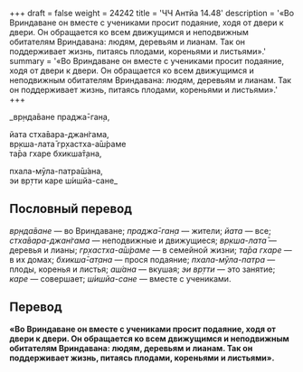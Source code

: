 +++
draft = false
weight = 24242
title = 'ЧЧ Антйа 14.48'
description = '«Во Вриндаване он вместе с учениками просит подаяние, ходя от двери к двери. Он обращается ко всем движущимся и неподвижным обитателям Вриндавана: людям, деревьям и лианам. Так он поддерживает жизнь, питаясь плодами, кореньями и листьями».'
summary = '«Во Вриндаване он вместе с учениками просит подаяние, ходя от двери к двери. Он обращается ко всем движущимся и неподвижным обитателям Вриндавана: людям, деревьям и лианам. Так он поддерживает жизнь, питаясь плодами, кореньями и листьями».'
+++

_вр̣нда̄ване праджа̄-ган̣а,  
  
йата стха̄вара-джан̇гама,  
вр̣кша-лата̄ гр̣хастха-а̄ш́раме  
та̄ра гхаре бхикша̄т̣ана,  
  
пхала-мӯла-патра̄ш́ана,  
эи вр̣тти каре ш́ишйа-сане_

## Пословный перевод

_вр̣нда̄ване_ — во Вриндаване; _праджа̄_\-_ган̣а_ — жители; _йата_ — все; _стха̄вара_\-_джан̇гама_ — неподвижные и движущиеся; _вр̣кша_\-_лата̄_ — деревья и лианы; _гр̣хастха_\-_а̄ш́раме_ — в семейной жизни; _та̄ра_ _гхаре_ — в их домах; _бхикша̄_\-_ат̣ана_ — прося подаяние; _пхала_\-_мӯла_\-_патра_ — плоды, коренья и листья; _аш́ана_ — вкушая; _эи_ _вр̣тти_ — это занятие; _каре_ — совершает; _ш́ишйа_\-_сане_ — вместе с учениками.

## Перевод

**«Во Вриндаване он вместе с учениками просит подаяние, ходя от двери к двери. Он обращается ко всем движущимся и неподвижным обитателям Вриндавана: людям, деревьям и лианам. Так он поддерживает жизнь, питаясь плодами, кореньями и листьями».**
